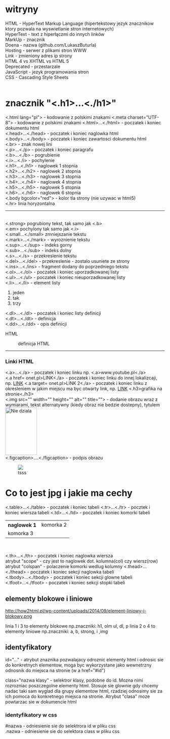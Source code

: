 # witryny
HTML - HyperText Markup Language (hipertekstowy jezyk znacznikow ktory pozwala na wyswietlanie stron internetowych)<br>
HyperText - text z hiperłączmi do innych linków<br>
MarkUp - znacznik<br>
Doena - nazwa (github.com/LukaszButurla)<br>
Hosting - serwer z plikami stron WWW<br>
Link - zmieniony adres ip strony <br>
HTML 4 vs XHTML vs HTML 5<br>
Deprecated - przestarzale <br>
JavaScript - jezyk programowania stron<br>
CSS - Cascading Style Sheets<br>
<br>
<h1>znacznik "<.h1>...<./h1>"</h1>
<.html lang="pl"> - kodowanie z polskimi znakami 
<.meta charset="UTF-8"> - kodowanie z polskimi znakami
<.html>...<./html> - poczatek i koniec dokumentu html<br>
<.head>...<./head> - poczatek i koniec naglowka html<br>
<.body>...<./body> - poczatek i koniec zawartosci dokumentu html<br>
<.br> - znak nowej lini<br>
<.p>...<./p> - poczatek i koniec paragrafu<br>
<.b>...<./b> - pogrubienie<br>
<.i>...<./i> - pochylenie <br>
<.h1>...<./h1> - naglowek 1 stopnia<br>
<.h2>...<./h2> - naglowek 2 stopnia<br>
<.h3>...<./h3> - naglowek 3 stopnia<br>
<.h4>...<./h4> - naglowek 4 stopnia<br>
<.h5>...<./h5> - naglowek 5 stopnia<br>
<.h6>...<./h6> - naglowek 6 stopnia<br>
<.body bgcolor="red"> - kolor tla strony (nie uzywac w html5)<br>
<.hr> linia horyzontalna <hr><br>
<.strong> pogrubiony tekst, tak samo jak <.b><br>
<.em> pochylony tak samo jak <.i><br>
<.small...<./small> zmniejszanie tekstu<br>
<.mark>...<./mark> - wyroznienie tekstu<br>
<.sup>...<./sup> - indeks gorny<br>
<.sub>...<./sub> - indeks dolny<br>
<.s>...<./s> - przekreslenie tekstu<br>
<.del>...<./del> - przekreslenie - zostalo usuniete ze strony<br>
<.ins>...<./ins> - fragment dodany do poprzedniego tekstu<br>
<.ol>...<./ol> - poczatek i koniec uporzadkowanej listy<br>
<.ul>...<./ul> - poczatek i koniec nieuporzadkowanej listy<br>
<.li>...<./li> - element listy<br>

<ol>
  <li>jeden</li>
  <li>tak</li>
  <li>trzy</li>
</ol>

<.dl>...<./dl> - poczatek i koniec listy definicji<br>
<.dt>...<./dt> - definicja<br>
<.dd>...<./dd> - opis definicji<br>

<dl>
  <dt>HTML</dl>
  <dd>definicja HTML</dd>
</dl>

<hr>
  <h3>Linki HTML</h3>
<.a>...<./a> - poczatek i koniec linku np. <.a>www.youtube.pl<./a><br>
<.a href= onet.pl>LINK<./a> - poczatek i koniec linku do innej lokalizcaji, np. <a href onet.pl>LINK</a>
<.a target= onet.pl>LINK 2<./a> - poczatek i koniec linku z okresleniem w jakim miejscu ma byc otwarty link, np. <a href=onet.pl target="_blank">LINK</a>
<.h3>grafika na stronie<./h3><br>
<.img src="" width="" height="" alt="" title=""> - dodanie obrazu wraz z wymiarami, tekst alternatywny (kiedy obraz nie bedzie dostepny), tytulem<br>
<img src ="https://st2.depositphotos.com/1823785/7251/i/450/depositphotos_72516833-stock-photo-people-hold-straight-danish-tak.jpg"  width="100" height="150" alt="Nie dziala" title="Tajtyl"><br>
<.figcaption>....<./figcaption> - podpis obrazu
<figure>
  <img src="https://st2.depositphotos.com/1823785/7251/i/450/depositphotos_72516833-stock-photo-people-hold-straight-danish-tak.jpg">
  <figcaption>tsss</figcaption>
  </figure>

  <h1><strong>Co to jest jpg i jakie ma cechy</strong></h1>
  
<.table>...<./table> - poczatek i koniec tabeli
<.tr>...<./tr> - pocztek i koniec wiersza tabeli
<.td>...<./td> - poczatek i koniec komorki tabeli
  
 <table>
   <tr>
     <th>naglowek 1</th>
     <td>komorka 2</td>
   </tr>
   <tr>
     <td colspan = "2">komorka 3</td>
   </tr>
  </table><br>
  
<.th>...<./th> - poczatek i koniec naglowka wiersza<br>
atrybut "scope" - czy jest to naglowek dot. kolumna(col) czy wiersz(row)
atrybut "colspan" - polaczenie komorki wedlug kolumny
<.thead>...<./thead> - poczatek i koniec sekcji naglowka tabeli<br>
<.tbody>...<./tbody> - poczatek i koniec sekcji glowne tabeli<br>
<.tfoot>...<./tfoot> - poczatek i koniec sekcji stopki tabeli

<h2>elementy blokowe i liniowe</h2>

http://how2html.pl/wp-content/uploads/2014/09/element-liniowy-i-blokowy.png

linia 1 i 3 to elementy blokowe np.znaczniki: h1, olm ul, dl, p
linia 2 o 4 to elementy liniowe np.znaczniki: a, b, strong, i ,img

<h2>identyfikatory</h2>
id="..." - atrybut znaznika pozwalajacy odroznic elementy html i odnosic sie do konkretnych elementow,  moga byc wykorzystane jako wewnetrzny odnosnik do miejsca na stronie (w a href="#id")<br>
  
class="nazwa klasy" - selektror klasy, podobne do id. Mozna nimi rozrozniac poszczegolne elementy html. Stosuje sie glownie gdy chcemy nadac taki sam wyglad dla grupy elementow html, rzadziej odnosimy sie za ich pomoca do konkretnego miejsca na stronie. Atrybut "clasa" moze powtarzac sie w dokumencie html<br>
  
  <h3>identyfikatory w css</h3>
  #nazwa - odniesienie sie do selektrora id w pliku css<br>
  .nazwa - odniesienie sie do selektora class w pliku css<br>
